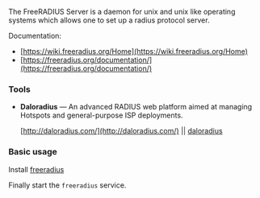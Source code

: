 The FreeRADIUS Server is a daemon for unix and unix like operating systems which allows one to set up a radius protocol server.

Documentation:

*   [https://wiki.freeradius.org/Home](https://wiki.freeradius.org/Home)
*   [https://freeradius.org/documentation/](https://freeradius.org/documentation/)

### Tools

*   **Daloradius** — An advanced RADIUS web platform aimed at managing Hotspots and general-purpose ISP deployments.

	[http://daloradius.com/](http://daloradius.com/) || [daloradius](https://aur.archlinux.org/packages/daloradius/)

### Basic usage

Install [freeradius](https://www.archlinux.org/packages/?name=freeradius)

Finally start the `freeradius` service.